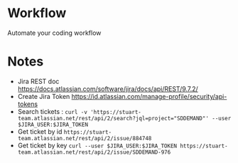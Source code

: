 # Workflow
Automate your coding workflow

# Notes

* Jira REST doc https://docs.atlassian.com/software/jira/docs/api/REST/9.7.2/
* Create Jira Token https://id.atlassian.com/manage-profile/security/api-tokens
* Search tickets : `curl -v 'https://stuart-team.atlassian.net/rest/api/2/search?jql=project="SDDEMAND"' --user $JIRA_USER:$JIRA_TOKEN`
* Get ticket by id `https://stuart-team.atlassian.net/rest/api/2/issue/884748`
* Get ticket by key `curl --user $JIRA_USER:$JIRA_TOKEN https://stuart-team.atlassian.net/rest/api/2/issue/SDDEMAND-976`